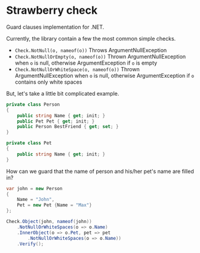 # Strawberry check

Guard clauses implementation for .NET.

Currently, the library contain a few the most common simple checks.

 - `Check.NotNull(o, nameof(o))`
   Throws ArgumentNullException
 - `Check.NotNullOrEmpty(o, nameof(o))`
   Thrown ArgumentNullException when `o` is null, otherwise ArgumentException if `o` is empty
 - `Check.NotNullOrWhiteSpace(o, nameof(o))`
   Thrown ArgumentNullException when `o` is null, otherwise ArgumentException if `o` contains only white spaces

But, let's take a little bit complicated example.

```csharp
private class Person
{
    public string Name { get; init; }
    public Pet Pet { get; init; }
    public Person BestFriend { get; set; }
}

private class Pet
{
    public string Name { get; init; }
}
```

How can we guard that the name of person and his/her pet's name are filled in?

```csharp
var john = new Person
{
    Name = "John",
    Pet = new Pet {Name = "Max"}
};

Check.Object(john, nameof(john))
    .NotNullOrWhiteSpaces(o => o.Name)
    .InnerObject(o => o.Pet, pet => pet
        .NotNullOrWhiteSpaces(o => o.Name))
    .Verify();
```


